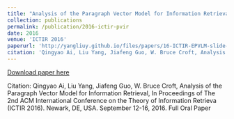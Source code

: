 ```yaml
---
title: "Analysis of the Paragraph Vector Model for Information Retrieval"
collection: publications
permalink: /publication/2016-ictir-pvir
date: 2016
venue: 'ICTIR 2016'
paperurl: 'http://yangliuy.github.io/files/papers/16-ICTIR-EPVLM-slide-presentation.pdf'
citation: 'Qingyao Ai, Liu Yang, Jiafeng Guo, W. Bruce Croft, Analysis of the Paragraph Vector Model for Information Retrieval, In Proceedings of  The 2nd ACM International Conference on the Theory of Information Retrieva (ICTIR 2016). Newark, DE, USA. September 12-16, 2016. Full Oral Paper'
---
```


<a href='http://yangliuy.github.io/files/papers/16-ICTIR-EPVLM-slide-presentation.pdf'>Download paper here</a>

Citation: Qingyao Ai, Liu Yang, Jiafeng Guo, W. Bruce Croft, Analysis of the Paragraph Vector Model for Information Retrieval, In Proceedings of  The 2nd ACM International Conference on the Theory of Information Retrieva (ICTIR 2016). Newark, DE, USA. September 12-16, 2016. Full Oral Paper